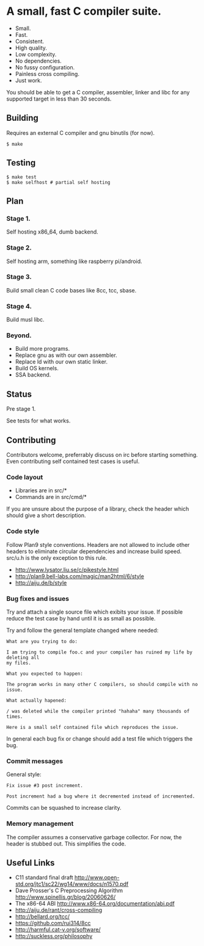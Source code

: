 # A small, fast C compiler suite.

- Small.
- Fast.
- Consistent.
- High quality.
- Low complexity.
- No dependencies.
- No fussy configuration.
- Painless cross compiling.
- Just work.

You should be able to get a C compiler, assembler, linker and libc for any
supported target in less than 30 seconds.

## Building

Requires an external C compiler and gnu binutils (for now).

```
$ make
```

## Testing
```
$ make test
$ make selfhost # partial self hosting
```

## Plan

### Stage 1.

Self hosting x86_64, dumb backend.

### Stage 2.

Self hosting arm, something like raspberry pi/android.

### Stage 3.

Build small clean C code bases like 8cc, tcc, sbase.

### Stage 4.

Build musl libc.

### Beyond. 

- Build more programs.
- Replace gnu as with our own assembler.
- Replace ld with our own static linker.
- Build OS kernels.
- SSA backend.

## Status

Pre stage 1.

See tests for what works.

## Contributing

Contributors welcome, preferrably discuss on irc before starting something.
Even contributing self contained test cases is useful.

### Code layout

- Libraries are in src/*
- Commands are in src/cmd/*

If you are unsure about the purpose of a library, check the header which
should give a short description.

### Code style

Follow Plan9 style conventions. Headers are not allowed to include
other headers to eliminate circular dependencies and increase build speed.
src/u.h is the only exception to this rule.

- http://www.lysator.liu.se/c/pikestyle.html
- http://plan9.bell-labs.com/magic/man2html/6/style
- http://aiju.de/b/style

### Bug fixes and issues

Try and attach a single source file which exibits your issue. If possible
reduce the test case by hand until it is as small as possible.

Try and follow the general template changed where needed:
```
What are you trying to do:

I am trying to compile foo.c and your compiler has ruined my life by deleting all 
my files.

What you expected to happen:

The program works in many other C compilers, so should compile with no issue.

What actually hapened:

/ was deleted while the compiler printed "hahaha" many thousands of times.

Here is a small self contained file which reproduces the issue.
```

In general each bug fix or change should add a test file which triggers the bug.

### Commit messages

General style: 

```
Fix issue #3 post increment.

Post increment had a bug where it decremented instead of incremented.
```

Commits can be squashed to increase clarity.

### Memory management

The compiler assumes a conservative garbage collector.
For now, the header is stubbed out. This simplifies the code.

## Useful Links

- C11 standard final draft http://www.open-std.org/jtc1/sc22/wg14/www/docs/n1570.pdf
- Dave Prosser's C Preprocessing Algorithm http://www.spinellis.gr/blog/20060626/
- The x86-64 ABI http://www.x86-64.org/documentation/abi.pdf
- http://aiju.de/rant/cross-compiling
- http://bellard.org/tcc/
- https://github.com/rui314/8cc
- http://harmful.cat-v.org/software/
- http://suckless.org/philosophy

